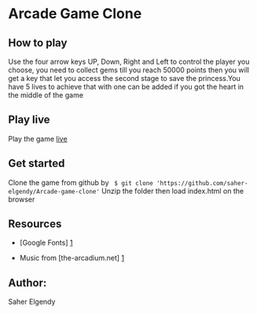 # Arcade Game Clone

## How to play
Use the four arrow keys UP, Down, Right and Left to control the player you choose,
you need to collect gems till you reach 50000 points then you will get a key that let you access the second stage to save the princess.You have 5 lives to achieve that with one can be added if you got the heart in the middle of the game


## Play live
Play the game [live][1]

[1]: https://saher-elgendy.github.io/Arcade-game-clone/      "live"

## Get started

Clone the game from github by ``` $ git clone 'https://github.com/saher-elgendy/Arcade-game-clone'```
Unzip the folder then load index.html on the browser

## Resources

* [Google Fonts] [1]

 [1]: https://fonts.google.com/ "Google Fonts"

* Music from [the-arcadium.net] [1]

[1]: https://the-arcadium.net/  "the-arcadium.net"


## Author:

Saher Elgendy


